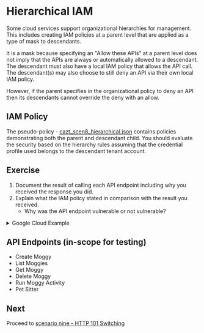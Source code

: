 # Hierarchical IAM

Some cloud services support organizational hierarchies for management. This includes creating IAM policies at a parent level that are applied as a type of mask to descendants.

It is a mask because specifying an "Allow these APIs" at a parent level does not imply that the APIs are always or automatically allowed to a descendant. The descendant must also have a local IAM policy that allows the API call. The descendant(s) may also choose to still deny an API via their own local IAM policy.

However, if the parent specifies in the organizational policy to deny an API then its descendants cannot override the deny with an allow.

## IAM Policy

The pseudo-policy - [cazt_scen8_hierarchical.json](../../../trainee/iam_policies/cazt_scen8_hierarchical.json) contains policies demonstrating both the parent and descendant child. You should evaluate the security based on the hierarchy rules assuming that the credential profile used belongs to the descendant tenant account.

## Exercise

1. Document the result of calling each API endpoint including why you received the response you did.
1. Explain what the IAM policy stated in comparison with the result you received.
   * Why was the API endpoint vulnerable or not vulnerable?


<details>
<summary>Google Cloud Example</summary>

```
gcloud cazt get \
    --api-endpoint-overrides=https://cazt.gcloud.localtest.me:8443/uat \
    --account=cazt_scen8_hierarchical@123456789012 \
    --format json \
    --name=MyMoggy
```

</details>

## API Endpoints (in-scope for testing)

* Create Moggy
* List Moggies
* Get Moggy
* Delete Moggy
* Run Moggy Activity
* Pet Sitter


## Next

Proceed to [scenario nine - HTTP 101 Switching](09-http_101_switching.md)
